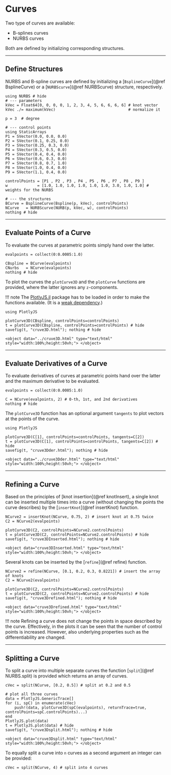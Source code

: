 
# Curves

Two type of curves are available:
- B-splines curves
- NURBS curves

Both are defined by initializing corresponding structures.

---
## Define Structures

NURBS and B-spline curves are defined by initializing a [`BsplineCurve`](@ref BsplineCurve) or a [`NURBScurve`](@ref NURBScurve) structure, respectively.

```@example curves
using NURBS # hide
# --- parameters
kVec = Float64[0, 0, 0, 0, 1, 2, 3, 4, 5, 6, 6, 6, 6] # knot vector
kVec ./= maximum(kVec)                                # normalize it

p = 3  # degree 

# --- control points
using StaticArrays
P1 = SVector(0.0, 0.0, 0.0)
P2 = SVector(0.1, 0.25, 0.0)
P3 = SVector(0.25, 0.3, 0.0)
P4 = SVector(0.3, 0.5, 0.0)
P5 = SVector(0.4, 0.4, 0.0)
P6 = SVector(0.6, 0.3, 0.0)
P7 = SVector(0.8, 0.7, 1.0)
P8 = SVector(1.0, 0.4, 0.0)
P9 = SVector(1.1, 0.4, 0.0)

controlPoints = [P1 , P2 , P3 , P4 , P5 , P6 , P7 , P8 , P9 ]
w             = [1.0, 1.0, 1.0, 1.0, 1.0, 1.0, 3.0, 1.0, 1.0] # weights for the NURBS

# --- the structures
BCurve = BsplineCurve(Bspline(p, kVec), controlPoints)
NCurve   = NURBScurve(NURB(p, kVec, w), controlPoints)
nothing # hide
```

---
## Evaluate Points of a Curve

To evaluate the curves at parametric points simply hand over the latter. 

```@example curves
evalpoints = collect(0:0.0005:1.0)

CBspline = BCurve(evalpoints)
CNurbs   = NCurve(evalpoints)
nothing # hide
```

To plot the curves the `plotCurve3D` and the `plotCurve` functions are provided, where the latter ignores any ``z``-components.

!!! note
    The [PlotlyJS.jl](https://github.com/JuliaPlots/PlotlyJS.jl) package has to be loaded in order to make the functions available.
    (It is a [weak dependency](https://pkgdocs.julialang.org/v1/creating-packages/#Conditional-loading-of-code-in-packages-(Extensions)).)

```@example curves
using PlotlyJS

plotCurve3D(CBspline, controlPoints=controlPoints)
t = plotCurve3D(CBspline, controlPoints=controlPoints) # hide
savefig(t, "cruve3D.html"); nothing # hide
```

```@raw html
<object data="../cruve3D.html" type="text/html"  style="width:100%;height:50vh;"> </object>
```

---
## Evaluate Derivatives of a Curve

To evaluate derivatives of curves at parametric points hand over the latter and the maximum derivative to be evaluated.

```@example curves
evalpoints = collect(0:0.0005:1.0)

C = NCurve(evalpoints, 2) # 0-th, 1st, and 2nd derivatives
nothing # hide
```

The `plotCurve3D` function has an optional argument `tangents` to plot vectors at the points of the curve.

```@example curves
using PlotlyJS

plotCurve3D(C[1], controlPoints=controlPoints, tangents=C[2])
t = plotCurve3D(C[1], controlPoints=controlPoints, tangents=C[2]) # hide
savefig(t, "cruve3Dder.html"); nothing # hide
```

```@raw html
<object data="../cruve3Dder.html" type="text/html"  style="width:100%;height:50vh;"> </object>
```

---
## Refining a Curve

Based on the principles of [knot insertion](@ref knotInsert), a single knot can be inserted multiple times into a curve (without changing the points the curve describes) by the [`insertKnot`](@ref insertKnot) function.

```@example curves
NCurve2 = insertKnot(NCurve, 0.75, 2) # insert knot at 0.75 twice
C2 = NCurve2(evalpoints)

plotCurve3D(C2, controlPoints=NCurve2.controlPoints)
t = plotCurve3D(C2, controlPoints=NCurve2.controlPoints) # hide
savefig(t, "cruve3DInserted.html"); nothing # hide
```

```@raw html
<object data="cruve3DInserted.html" type="text/html"  style="width:100%;height:50vh;"> </object>
```

Several knots can be inserted by the [`refine`](@ref refine) function.

```@example curves
NCurve2 = refine(NCurve, [0.1, 0.2, 0.3, 0.8221]) # insert the array of knots
C2 = NCurve2(evalpoints)

plotCurve3D(C2, controlPoints=NCurve2.controlPoints)
t = plotCurve3D(C2, controlPoints=NCurve2.controlPoints) # hide
savefig(t, "cruve3Drefined.html"); nothing # hide
```

```@raw html
<object data="cruve3Drefined.html" type="text/html"  style="width:100%;height:50vh;"> </object>
```

!!! note
    Refining a curve does not change the points in space described by the curve. Effectively, in the plots it can be seen that the number of control points is increased. 
    However, also underlying properties such as the differentiability are changed.


---
## Splitting a Curve

To split a curve into multiple separate curves the function [`split`](@ref NURBS.split) is provided which returns an array of curves.

```@example curves
cVec = split(NCurve, [0.2, 0.5]) # split at 0.2 and 0.5

# plot all three curves
data = PlotlyJS.GenericTrace[]
for (i, spC) in enumerate(cVec)
    push!(data, plotCurve3D(spC(evalpoints), returnTrace=true, controlPoints=spC.controlPoints)...)
end
PlotlyJS.plot(data)
t = PlotlyJS.plot(data) # hide
savefig(t, "cruve3Dsplit.html"); nothing # hide
```

```@raw html
<object data="cruve3Dsplit.html" type="text/html"  style="width:100%;height:50vh;"> </object>
```

To equally split a curve into ``n`` curves as a second argument an integer can be provided:

```@example curves
cVec = split(NCurve, 4) # split into 4 curves
```